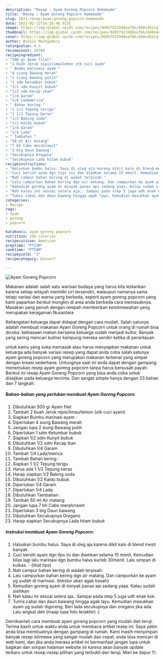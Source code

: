 ```yaml
---
description: "Resep : Ayam Goreng Popcorn Homemade"
title: "Resep : Ayam Goreng Popcorn Homemade"
slug: 1621-resep-ayam-goreng-popcorn-homemade
date: 2021-02-12T14:16:46.915Z
image: https://img-global.cpcdn.com/recipes/9d95f923508eaf8b/680x482cq70/ayam-goreng-popcorn-foto-resep-utama.jpg
thumbnail: https://img-global.cpcdn.com/recipes/9d95f923508eaf8b/680x482cq70/ayam-goreng-popcorn-foto-resep-utama.jpg
cover: https://img-global.cpcdn.com/recipes/9d95f923508eaf8b/680x482cq70/ayam-goreng-popcorn-foto-resep-utama.jpg
author: Winnie Montgomery
ratingvalue: 4.2
reviewcount: 28706
recipeingredient:
- "500 gr Ayam filet"
- "2 buah Jeruk nipislimaulemon utk cuci ayam"
- " Bumbu marinasi ayam "
- "4 siung Bawang merah"
- "2 siung Bawang putih"
- "1 sdm Ketumbar bubuk"
- "1/2 sdm Kunyit bubuk"
- "1/2 sdm Kecap ikan"
- "1/4 Garam"
- "1/4 Ladamerica"
- " Bahan kering "
- "1 1/2 Tepung terigu"
- "1 1/2 Tepung beras"
- "1/2 Baking soda"
- "1/2 Kaldu bubuk"
- "1/4 Garam"
- "1/4 Lada"
- " Tambahan "
- "50 ml Air matang"
- "7 bh Cabe merahrawit"
- "3 btg Daun bawang"
- "Secukupnya Oregano"
- "Secukupnya Lada hitam bubuk"
recipeinstructions:
- "Haluskan bumbu halus. Saya di uleg aja karena dikit kalo di blend mesti banyak."
- "Cuci bersih ayam dgn tips ini dan diamkan selama 15 menit. Kemudian bilas lagi lalu marinasi dgn bumbu halus kurleb 30menit. Lalu simpan di kulkas.           (lihat tips)"
- "Nah campur bahan kering di wadah terpisah."
- "Lalu campurkan bahan kering dgn air matang. Dan campurkan ke ayam yg sudah di marinasi. (tekstur akan agak basah)"
- "Kemudian goreng ayam di minyak panas api sedang yaaa. Kalau sudah sisihkan"
- "Nah kalau ini sesuai selera aja.. Sampai pada step 5 juga udh enak kok."
- "Tumis cabai dan daun bawang hingga agak layu. Kemudian masukkan ayam yg sudah digoreng. Beri lada secukupnya dan oregano jika ada. Lalu angkat deh (maap lupa foto terakhir) :)"
categories:
- Recipe
tags:
- ayam
- goreng
- popcorn

katakunci: ayam goreng popcorn 
nutrition: 230 calories
recipecuisine: American
preptime: "PT22M"
cooktime: "PT50M"
recipeyield: "3"
recipecategory: Dessert

---
```



![Ayam Goreng Popcorn](https://img-global.cpcdn.com/recipes/9d95f923508eaf8b/680x482cq70/ayam-goreng-popcorn-foto-resep-utama.jpg)

Makanan adalah salah satu warisan budaya yang harus kita lestarikan karena setiap wilayah memiliki ciri tersendiri, walaupun namanya sama tetapi variasi dan warna yang berbeda, seperti ayam goreng popcorn yang kami paparkan berikut mungkin di area anda berbeda cara memasaknya. Masakan yang penuh dengan rempah memberikan keistimewahan yang merupakan keragaman Nusantara

Kehangatan keluarga dapat didapat dengan cara mudah. Salah satunya adalah membuat makanan Ayam Goreng Popcorn untuk orang di rumah bisa dicoba. kebiasaan makan bersama keluarga sudah menjadi kultur, Banyak yang sering mencari kuliner kampung mereka sendiri ketika di perantauan.



untuk kamu yang suka memasak atau harus menyiapkan makanan untuk keluarga ada banyak variasi resep yang dapat anda coba salah satunya ayam goreng popcorn yang merupakan makanan terkenal yang simpel dengan kreasi sederhana. Untungnya saat ini anda dapat dengan gampang menemukan resep ayam goreng popcorn tanpa harus bersusah payah.
Berikut ini resep Ayam Goreng Popcorn yang bisa anda coba untuk disajikan pada keluarga tercinta. Dan sangat simple hanya dengan 23 bahan dan 7 langkah.


<!--inarticleads1-->

##### Bahan-bahan yang perlukan membuat Ayam Goreng Popcorn:

1. Dibutuhkan 500 gr Ayam filet
1. Tambah 2 buah Jeruk nipis/limau/lemon (utk cuci ayam)
1. Siapkan  Bumbu marinasi ayam :
1. Diperlukan 4 siung Bawang merah
1. Jangan lupa 2 siung Bawang putih
1. Diperlukan 1 sdm Ketumbar bubuk
1. Siapkan 1/2 sdm Kunyit bubuk
1. Dibutuhkan 1/2 sdm Kecap ikan
1. Dibutuhkan 1/4 Garam
1. Tambah 1/4 Lada/merica
1. Tambah  Bahan kering :
1. Siapkan 1 1/2 Tepung terigu
1. Harus ada 1 1/2 Tepung beras
1. Harap siapkan 1/2 Baking soda
1. Dibutuhkan 1/2 Kaldu bubuk
1. Diperlukan 1/4 Garam
1. Diperlukan 1/4 Lada
1. Dibutuhkan  Tambahan :
1. Tambah 50 ml Air matang
1. Jangan lupa 7 bh Cabe merah/rawit
1. Diperlukan 3 btg Daun bawang
1. Dibutuhkan Secukupnya Oregano
1. Harap siapkan Secukupnya Lada hitam bubuk




<!--inarticleads2-->

##### Instruksi membuat  Ayam Goreng Popcorn:

1. Haluskan bumbu halus. Saya di uleg aja karena dikit kalo di blend mesti banyak.
1. Cuci bersih ayam dgn tips ini dan diamkan selama 15 menit. Kemudian bilas lagi lalu marinasi dgn bumbu halus kurleb 30menit. Lalu simpan di kulkas. -           (lihat tips)
1. Nah campur bahan kering di wadah terpisah.
1. Lalu campurkan bahan kering dgn air matang. Dan campurkan ke ayam yg sudah di marinasi. (tekstur akan agak basah)
1. Kemudian goreng ayam di minyak panas api sedang yaaa. Kalau sudah sisihkan
1. Nah kalau ini sesuai selera aja.. Sampai pada step 5 juga udh enak kok.
1. Tumis cabai dan daun bawang hingga agak layu. Kemudian masukkan ayam yg sudah digoreng. Beri lada secukupnya dan oregano jika ada. Lalu angkat deh (maap lupa foto terakhir) :)




Demikianlah cara membuat ayam goreng popcorn yang mudah dan teruji. Terima kasih untuk waktu anda untuk membaca artikel resep ini. Saya yakin anda bisa membuatnya dengan gampang di rumah. Kami masih menyimpan banyak resep istimewa yang sangat mudah dan cepat, anda bisa mencari di web kami, dan jika anda merasa artikel ini bermanfaat jangan lupa untuk bagikan dan simpan halaman website ini karena akan banyak update terbaru untuk resep-resep pilihan yang terbukti dan teruji. Mari ke dapur !!!. 
